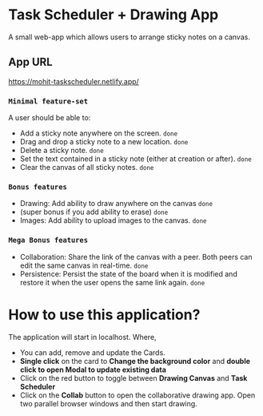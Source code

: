 # Task Scheduler + Drawing App
A small web-app which allows users to arrange sticky notes on a canvas.

## App URL
https://mohit-taskscheduler.netlify.app/

### `Minimal feature-set`
A user should be able to:
* Add a sticky note anywhere on the screen. `done`
* Drag and drop a sticky note to a new location. `done`
* Delete a sticky note. `done`
* Set the text contained in a sticky note (either at creation or after). `done`
* Clear the canvas of all sticky notes. `done` 

### `Bonus features`
*  Drawing: Add ability to draw anywhere on the canvas `done`
* (super bonus if you add ability to erase) `done`
* Images: Add ability to upload images to the canvas. `done`

### `Mega Bonus features`
* Collaboration: Share the link of the canvas with a peer. Both peers can edit the same canvas in real-time. `done`
* Persistence: Persist the state of the board when it is modified and restore it when the user opens the same link again. `done`

# How to use this application?

The application will start in localhost. Where,
* You can add, remove and update the Cards.
* **Single click** on the card to **Change the background color** and **double click to open Modal to update existing data**
* Click on the red button to toggle between **Drawing Canvas** and **Task Scheduler**
* Click on the **Collab** button to open the collaborative drawing app. Open two parallel browser windows and then start drawing.